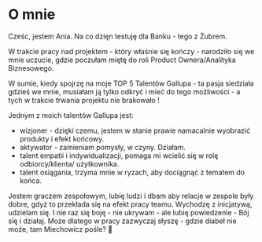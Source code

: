 # O mnie

Cześc, jestem Ania. 
Na co dzięn testuję dla Banku - tego z Żubrem. 

W trakcie pracy nad projektem - który właśnie się kończy - narodziło się we mnie uczucie, gdzie poczułam miętę do roli Product Ownera/Analityka Biznesowego. 

W sumie, kiedy spojrzę na moje TOP 5 Talentów Gallupa - ta pasja siedziała gdzieś we mnie, musiałam ją tylko odkryć i mieć do tego możliwości - a tych w trakcie trwania projektu nie brakowało ! 

Jednym z moich talentów Gallupa jest:
* wizjoner - dzięki czemu, jestem w stanie prawie namacalnie wyobrazić produkty i efekt końcowy.
* aktywator - zamieniam pomysły, w czyny. Działam.
* talent empatii i indywidualizacji, pomaga mi wcielić się w rolę odbiorcy/klienta/ użytkownika.
* talent osiągania, trzyma mnie w ryzach, aby dociągnąć z tematem do końca. 

Jestem graczem zespołowym, lubię ludzi i dbam aby relacje w zespole były dobre, gdyż to przekłada się na efekt pracy teamu. 
Wychodzę z inicjatywą,  udzielam się. I nie raz się boję - nie ukrywam - ale lubię powiedzenie - Bój się i działaj. Może dlatego w pracy zazwyczaj słyszę - gdzie diabeł nie może, tam Miechowicz pośle? 🙂



